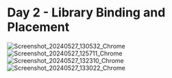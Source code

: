 # Day 2 -  Library Binding and Placement
![Screenshot_20240527_130532_Chrome](https://github.com/ankdesh/vsd-openlane/assets/15871819/30e3527a-2f04-414d-888a-32471d3a1794)
![Screenshot_20240527_125711_Chrome](https://github.com/ankdesh/vsd-openlane/assets/15871819/22bf07a3-7a16-40e1-9c44-143f81337241)
![Screenshot_20240527_132310_Chrome](https://github.com/ankdesh/vsd-openlane/assets/15871819/607d7d73-64b9-41d7-ad07-b339a3d43855)
![Screenshot_20240527_133022_Chrome](https://github.com/ankdesh/vsd-openlane/assets/15871819/28202666-f8c7-4ffa-91e3-7db6513a1de7)
